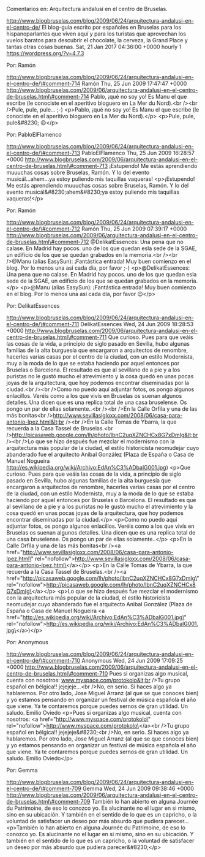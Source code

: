 Comentarios en: Arquitectura andalusí en el centro de Bruselas.

http://www.blogbruselas.com/blog/2009/06/24/arquitectura-andalusi-en-el-centro-de/
El blog-guía escrito por españoles en Bruselas para los hispanoparlantes
que viven aquí y para los turistas que aprovechan los vuelos baratos
para descubrir el chocolate, la cerveza, la Grand Place y tantas otras
cosas buenas. Sat, 21 Jan 2017 04:36:00 +0000 hourly 1
https://wordpress.org/?v=4.7.3

Por: Ramón

http://www.blogbruselas.com/blog/2009/06/24/arquitectura-andalusi-en-el-centro-de/\#comment-714
Ramón Thu, 25 Jun 2009 17:47:47 +0000
http://www.blogbruselas.com/2009/06/arquitectura-andalusi-en-el-centro-de-bruselas.html\#comment-714
Pablo, ¡qué no soy yo! Es Manu el que escribe (le conociste en el
aperitivo bloguero en La Mer du Nord).&lt;br /&gt;&lt;br /&gt;Pule,
pule, pule\... ;-) \<p\>Pablo, ¡qué no soy yo! Es Manu el que escribe
(le conociste en el aperitivo bloguero en La Mer du Nord).\</p\>
\<p\>Pule, pule, pule&\#8230; 😉\</p\>

Por: PabloElFlamenco

http://www.blogbruselas.com/blog/2009/06/24/arquitectura-andalusi-en-el-centro-de/\#comment-713
PabloElFlamenco Thu, 25 Jun 2009 16:28:57 +0000
http://www.blogbruselas.com/2009/06/arquitectura-andalusi-en-el-centro-de-bruselas.html\#comment-713
¡Estupendo! Me estás aprendiendo muuuchas cosas sobre Bruselas, Ramón. Y
lo del evento musicál\...ahem\...ya estoy puliendo mis taquillas
vaqueras! \<p\>¡Estupendo! Me estás aprendiendo muuuchas cosas sobre
Bruselas, Ramón. Y lo del evento musicál&\#8230;ahem&\#8230;ya estoy
puliendo mis taquillas vaqueras!\</p\>

Por: Ramón

http://www.blogbruselas.com/blog/2009/06/24/arquitectura-andalusi-en-el-centro-de/\#comment-712
Ramón Thu, 25 Jun 2009 07:39:17 +0000
http://www.blogbruselas.com/2009/06/arquitectura-andalusi-en-el-centro-de-bruselas.html\#comment-712
\@DelikatEssences: Una pena que no calase. En Madrid hay pocos. uno de
los que quedan esla sede de la SGAE, un edificio de los que se quedan
grabados en la memoria.&lt;br /&gt;&lt;br /&gt;\@Manu (alias EasySun):
¡Fantástica entrada! Muy buen comienzo en el blog. Por lo menos una así
cada día, por favor ;-) \<p\>\@DelikatEssences: Una pena que no calase.
En Madrid hay pocos. uno de los que quedan esla sede de la SGAE, un
edificio de los que se quedan grabados en la memoria.\</p\> \<p\>\@Manu
(alias EasySun): ¡Fantástica entrada! Muy buen comienzo en el blog. Por
lo menos una así cada día, por favor 😉\</p\>

Por: DelikatEssences

http://www.blogbruselas.com/blog/2009/06/24/arquitectura-andalusi-en-el-centro-de/\#comment-711
DelikatEssences Wed, 24 Jun 2009 18:28:53 +0000
http://www.blogbruselas.com/2009/06/arquitectura-andalusi-en-el-centro-de-bruselas.html\#comment-711
Que curioso. Pues para que veáis las cosas de la vida, a principio de
siglo pasado en Sevilla, hubo algunas familias de la alta burguesía que
encargaron a arquitectos de renombre, hacerles varias casas por el
centro de la ciudad, con un estilo Modernista, muy a la moda de lo que
se estaba haciendo por aquel entonces por Bruselas o Barcelona. El
resultado es que al sevillano de a pie y a los puristas no le gustó
mucho el atrevimiento y la cosa quedó en unas pocas joyas de la
arquitectura, que hoy podemos encontrar diseminadas por la ciudad.&lt;br
/&gt;&lt;br /&gt;Como no puedo aquí adjuntar fotos, os pongo algunos
enlacillos. Veréis como a los que vivís en Bruselas os suenan algunos
detalles. Una dicen que es una replica total de una casa bruselense. Os
pongo un par de ellas solamente..&lt;br /&gt;&lt;br /&gt;En la Calle
Orfila y una de las más bonitas&lt;br
/&gt;http://www.sevillasigloxx.com/2008/06/casa-para-antonio-lpez.html&lt;br
/&gt;&lt;br /&gt;En la Calle Tomas de Ybarra, la que recuerda a la Casa
Tassel de Bruselas.&lt;br
/&gt;http://picasaweb.google.com/lh/photo/lbnC2uqXZNCHCx8G7xDmIg&lt;br
/&gt;&lt;br /&gt;Lo que se hizo después fue mezclar el modernismo con la
arquitectura más popular de la ciudad, el estilo historicista neomudejar
cuyo abanderado fue el arquitecto Anibal González (Plaza de España o
Casa de Manuel Nogueira
http://es.wikipedia.org/wiki/Archivo:EdAn%C3%ADbalG001.jpg) \<p\>Que
curioso. Pues para que veáis las cosas de la vida, a principio de siglo
pasado en Sevilla, hubo algunas familias de la alta burguesía que
encargaron a arquitectos de renombre, hacerles varias casas por el
centro de la ciudad, con un estilo Modernista, muy a la moda de lo que
se estaba haciendo por aquel entonces por Bruselas o Barcelona. El
resultado es que al sevillano de a pie y a los puristas no le gustó
mucho el atrevimiento y la cosa quedó en unas pocas joyas de la
arquitectura, que hoy podemos encontrar diseminadas por la ciudad.\</p\>
\<p\>Como no puedo aquí adjuntar fotos, os pongo algunos enlacillos.
Veréis como a los que vivís en Bruselas os suenan algunos detalles. Una
dicen que es una replica total de una casa bruselense. Os pongo un par
de ellas solamente..\</p\> \<p\>En la Calle Orfila y una de las más
bonitas\<br /\>\<a
href=\"http://www.sevillasigloxx.com/2008/06/casa-para-antonio-lpez.html\"
rel=\"nofollow\"\>http://www.sevillasigloxx.com/2008/06/casa-para-antonio-lpez.html\</a\>\</p\>
\<p\>En la Calle Tomas de Ybarra, la que recuerda a la Casa Tassel de
Bruselas.\<br /\>\<a
href=\"http://picasaweb.google.com/lh/photo/lbnC2uqXZNCHCx8G7xDmIg\"
rel=\"nofollow\"\>http://picasaweb.google.com/lh/photo/lbnC2uqXZNCHCx8G7xDmIg\</a\>\</p\>
\<p\>Lo que se hizo después fue mezclar el modernismo con la
arquitectura más popular de la ciudad, el estilo historicista neomudejar
cuyo abanderado fue el arquitecto Anibal González (Plaza de España o
Casa de Manuel Nogueira \<a
href=\"http://es.wikipedia.org/wiki/Archivo:EdAn%C3%ADbalG001.jpg\"
rel=\"nofollow\"\>http://es.wikipedia.org/wiki/Archivo:EdAn%C3%ADbalG001.jpg\</a\>)\</p\>

Por: Anonymous

http://www.blogbruselas.com/blog/2009/06/24/arquitectura-andalusi-en-el-centro-de/\#comment-710
Anonymous Wed, 24 Jun 2009 17:09:25 +0000
http://www.blogbruselas.com/2009/06/arquitectura-andalusi-en-el-centro-de-bruselas.html\#comment-710
Pues si organizas algo musical, cuenta con nosotros:
www.myspace.com/protokolo&lt;br /&gt;Tu grupo español en bélgica!!
jejejeje\...&lt;br /&gt;No, en serio. Si haces algo ya hablaremos. Por
otro lado, Jose Miguel Arranz (al que se que conoces bien) y yo estamos
pensando en organizar un festival de música española el año que viene.
Ya te contaremos porque puedes sernos de gran utilidad. Un saludo.
Emilio Oviedo \<p\>Pues si organizas algo musical, cuenta con nosotros:
\<a href=\"http://www.myspace.com/protokolo\"
rel=\"nofollow\"\>http://www.myspace.com/protokolo\</a\>\<br /\>Tu grupo
español en bélgica!! jejejeje&\#8230;\<br /\>No, en serio. Si haces algo
ya hablaremos. Por otro lado, Jose Miguel Arranz (al que se que conoces
bien) y yo estamos pensando en organizar un festival de música española
el año que viene. Ya te contaremos porque puedes sernos de gran
utilidad. Un saludo. Emilio Oviedo\</p\>

Por: Gemma

http://www.blogbruselas.com/blog/2009/06/24/arquitectura-andalusi-en-el-centro-de/\#comment-709
Gemma Wed, 24 Jun 2009 09:38:46 +0000
http://www.blogbruselas.com/2009/06/arquitectura-andalusi-en-el-centro-de-bruselas.html\#comment-709
También lo han abierto en alguna Journée du Patrimoine, de eso lo
conozco yo. Es alucinante no el lugar en si mismo, sino en su ubicación.
Y también en el sentido de lo que es un capricho, o la voluntad de
satisfacer un deseo por más absurdo que pudiera parecer\... \<p\>También
lo han abierto en alguna Journée du Patrimoine, de eso lo conozco yo. Es
alucinante no el lugar en si mismo, sino en su ubicación. Y también en
el sentido de lo que es un capricho, o la voluntad de satisfacer un
deseo por más absurdo que pudiera parecer&\#8230;\</p\>
